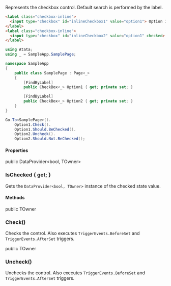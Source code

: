 Represents the checkbox control. Default search is performed by the label.

```html
<label class="checkbox-inline">
  <input type="checkbox" id="inlineCheckbox1" value="option1"> Option 1
</label>
<label class="checkbox-inline">
  <input type="checkbox" id="inlineCheckbox2" value="option1" checked> Option 2
</label>
```
```cs
using Atata;
using _ = SampleApp.SamplePage;

namespace SampleApp
{
    public class SamplePage : Page<_>
    {
        [FindByLabel]
        public CheckBox<_> Option1 { get; private set; }

        [FindByLabel]
        public CheckBox<_> Option2 { get; private set; }
    }
}
```
```cs
Go.To<SamplePage>().
    Option1.Check().
    Option1.Should.BeChecked().
    Option2.Uncheck().
    Option2.Should.Not.BeChecked();
```

#### Properties

<div class="member">
    <span class="head"><span class="keyword">public</span> <span class="type">DataProvider</span><wbr>&lt;<span class="keyword">bool</span>, <span class="type">TOwner</span>&gt;</span>
    <h3><span class="body">IsChecked</span><span class="tail"> { <span class="keyword">get</span>; }</span></h3>
</div>

Gets the `DataProvider<bool, TOwner>` instance of the checked state value.

#### Methods

<div class="member">
    <span class="head"><span class="keyword">public</span> <span class="type">TOwner</span></span>
    <h3><span class="body">Check()</span></h3>
</div>

Checks the control. Also executes `TriggerEvents.BeforeSet` and `TriggerEvents.AfterSet` triggers.

<div class="member">
    <span class="head"><span class="keyword">public</span> <span class="type">TOwner</span></span>
    <h3><span class="body">Uncheck()</span></h3>
</div>

Unchecks the control. Also executes `TriggerEvents.BeforeSet` and `TriggerEvents.AfterSet` triggers.